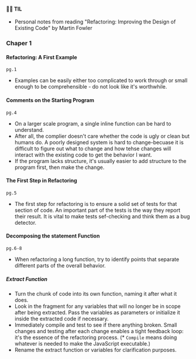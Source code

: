 #### 🙋‍♀️ TIL 
- Personal notes from reading "Refactoring: Improving the Design of Existing Code" by Martin Fowler

### Chaper 1
#### Refactoring: A First Example
`pg.1`
- Examples can be easily either too complicated to work through or small enough to be comprehensible - do not look like it's worthwhile.

#### Comments on the Starting Program
`pg.4`
- On a larger scale program, a single inline function can be hard to understand.
- After all, the complier doesn't care whether the code is ugly or clean but humans do. 
  A poorly designed system is hard to change-becuase it is difficult to figure out what to change and how tehse changes will interact with the existing code to get the behavior I want.
- If the program lacks structure, it's usually easier to add structure to the program first, then make the change.

#### The First Step in Refactoring
`pg.5`
- The first step for refactoring is to ensure a solid set of tests for that section of code. An important part of the tests is the way they report their result.
  It is vital to make tests sef-checking and think them as a bug detector. 


#### Decomposing the statement Function
`pg.6-8`
- When refactoring a long function, try to identify points that separate different parts of the overall behavior.
##### Extract Function
- Turn the chunk of code into its own function, naming it after what it does.
- Look in the fragment for any variables that will no longer be in scope after being extracted. Pass the variables as parameters or initialize it inside the extracted code if necessary.
- Immediately compile and test to see if there anything broken. Small changes and testing after each change enables a tight feedback loop: it's the essence of the refactoring process.
 (* `Compile` means doing whatever is needed to make the JavaScript executable.)
- Rename the extract function or variables for clarification purposes.
 
